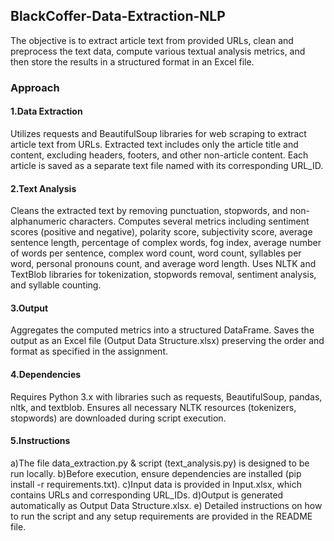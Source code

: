 ## BlackCoffer-Data-Extraction-NLP
The objective is to extract article text from provided URLs, clean and preprocess the text data, compute various textual analysis metrics, and then store the results in a structured format in an Excel file.

### Approach
#### 1.Data Extraction
Utilizes requests and BeautifulSoup libraries for web scraping to extract article text from URLs.
Extracted text includes only the article title and content, excluding headers, footers, and other non-article content.
Each article is saved as a separate text file named with its corresponding URL_ID.

#### 2.Text Analysis
Cleans the extracted text by removing punctuation, stopwords, and non-alphanumeric characters.
Computes several metrics including sentiment scores (positive and negative), polarity score, subjectivity score, average sentence length, percentage of complex words, fog index, average number of words per sentence, complex word count, word count, syllables per word, personal pronouns count, and average word length.
Uses NLTK and TextBlob libraries for tokenization, stopwords removal, sentiment analysis, and syllable counting.

#### 3.Output
Aggregates the computed metrics into a structured DataFrame.
Saves the output as an Excel file (Output Data Structure.xlsx) preserving the order and format as specified in the assignment.

#### 4.Dependencies
Requires Python 3.x with libraries such as requests, BeautifulSoup, pandas, nltk, and textblob.
Ensures all necessary NLTK resources (tokenizers, stopwords) are downloaded during script execution.

#### 5.Instructions
 a)The file data_extraction.py & script (text_analysis.py) is designed to be run locally.
 b)Before execution, ensure dependencies are installed (pip install -r requirements.txt).
 c)Input data is provided in Input.xlsx, which contains URLs and corresponding URL_IDs.
 d)Output is generated automatically as Output Data Structure.xlsx.
 e) Detailed instructions on how to run the script and any setup requirements are provided in the README file.
